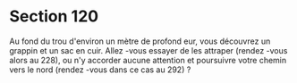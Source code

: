 # Section 120

Au fond du trou d'environ un mètre de profond eur, vous découvrez un grappin et un sac
en cuir. Allez -vous essayer de les attraper (rendez -vous alors au 228), ou n'y accorder
aucune attention et poursuivre votre chemin vers le nord (rendez -vous dans ce cas au
292) ?